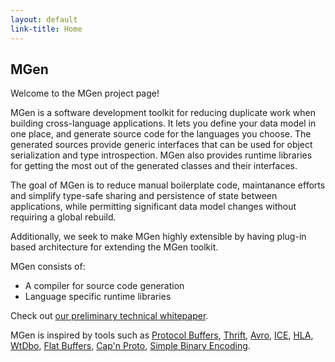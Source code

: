 ```yaml
---
layout: default
link-title: Home
---
```


## MGen

Welcome to the MGen project page!

MGen is a software development toolkit for reducing duplicate work when building cross-language applications. It lets you define your data model in one place, and generate source code for the languages you choose. The generated sources provide generic interfaces that can be used for object serialization and type introspection. MGen also provides runtime libraries for getting the most out of the generated classes and their interfaces.

The goal of MGen is to reduce manual boilerplate code, maintanance efforts and simplify type-safe sharing and persistence of state between applications, while permitting significant data model changes without requiring a global rebuild. 

Additionally, we seek to make MGen highly extensible by having plug-in based architecture for extending the MGen toolkit.

MGen consists of:

 * A compiler for source code generation
 * Language specific runtime libraries


Check out [our preliminary technical whitepaper](http://culvertsoft.se/docs/WhitePaper.pdf).

MGen is inspired by tools such as [Protocol Buffers](https://code.google.com/p/protobuf/ "sometimes called protobuf"), [Thrift](http://thrift.apache.org/), [Avro](http://avro.apache.org/), [ICE](http://www.zeroc.com/ice.html "Internet Communications Engine"), [HLA](http://en.wikipedia.org/wiki/High-level_architecture_(simulation) "High level architecture"), [WtDbo](http://www.webtoolkit.eu/wt/), [Flat Buffers](http://google.github.io/flatbuffers/), [Cap'n Proto](http://kentonv.github.io/capnproto/), [Simple Binary Encoding](https://github.com/real-logic/simple-binary-encoding). 
